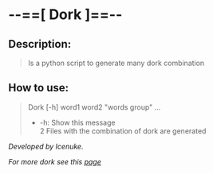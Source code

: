 # --==[ Dork ]==--
## Description:
> Is a python script to generate many dork combination

## How to use:
> Dork [-h] word1 word2 "words group" ...
> * -h: 	Show this message<br>
> 2 Files with the combination of dork are generated

*Developed by Icenuke.* <br>

*For more dork see this [page](https://www.exploit-db.com/google-hacking-database/?action=search&ghdb_search_cat_id=0&ghdb_search_text=google+dork)*